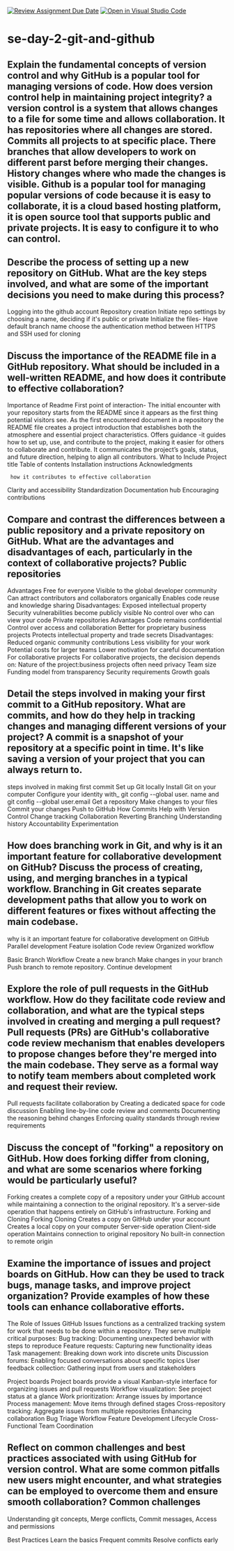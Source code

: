 [![Review Assignment Due Date](https://classroom.github.com/assets/deadline-readme-button-22041afd0340ce965d47ae6ef1cefeee28c7c493a6346c4f15d667ab976d596c.svg)](https://classroom.github.com/a/8wgCKhpZ)
[![Open in Visual Studio Code](https://classroom.github.com/assets/open-in-vscode-2e0aaae1b6195c2367325f4f02e2d04e9abb55f0b24a779b69b11b9e10269abc.svg)](https://classroom.github.com/online_ide?assignment_repo_id=18411406&assignment_repo_type=AssignmentRepo)
# se-day-2-git-and-github
## Explain the fundamental concepts of version control and why GitHub is a popular tool for managing versions of code. How does version control help in maintaining project integrity? a version control is a system that allows changes to a file for some time and allows collaboration. It has repositories where all changes are stored. Commits all projects to at specific place. There branches that allow developers to work on different parst before merging their changes. History changes where who made the changes is visible. Github is a popular tool for managing popular versions of code because it is easy to collaborate, it is a cloud based hosting platform, it is open source tool that supports public and private projects. It is easy to configure it to who can control.

## Describe the process of setting up a new repository on GitHub. What are the key steps involved, and what are some of the important decisions you need to make during this process?  
Logging into the github account
Repository creation
Initiate repo settings by choosing a name, deciding if it's public or private
Initialize the files- 
Have default branch name
choose the authentication method between HTTPS and SSH used for cloning


## Discuss the importance of the README file in a GitHub repository. What should be included in a well-written README, and how does it contribute to effective collaboration?
Importance of Readme
First point of interaction- The initial encounter with your repository starts from the README since it appears as the first thing potential visitors see. As the first encountered document in a repository the README file creates a project introduction that establishes both the atmosphere and essential project characteristics.
Offers guidance -it guides how to set up, use, and contribute to the project, making it easier for others to collaborate and contribute.
It communicates the project’s goals, status, and future direction, helping to align all contributors.
What to Include
Project title
Table of contents
Installation instructions
Acknowledgments

     how it contributes to effective collaboration

Clarity and accessibility
Standardization
Documentation hub
Encouraging contributions


## Compare and contrast the differences between a public repository and a private repository on GitHub. What are the advantages and disadvantages of each, particularly in the context of collaborative projects?  Public repositories
Advantages
Free for everyone
Visible to the global developer community
Can attract contributors and collaborators organically
Enables code reuse and knowledge sharing
Disadvantages:
Exposed intellectual property
Security vulnerabilities become publicly visible
No control over who can view your code
Private repositories
Advantages
Code remains confidential
Control over access and collaboration
Better for proprietary business projects
Protects intellectual property and trade secrets
Disadvantages:
Reduced organic community contributions
Less visibility for your work
Potential costs for larger teams
Lower motivation for careful documentation
For collaborative projects
For collaborative projects, the decision depends on:
Nature of the project:business projects often need privacy
Team size
Funding model from transparency
Security requirements
Growth goals


## Detail the steps involved in making your first commit to a GitHub repository. What are commits, and how do they help in tracking changes and managing different versions of your project?  A commit is a snapshot of your repository at a specific point in time. It's like saving a version of your project that you can always return to.
 steps involved in making first commit
Set up Git locally
Install Git on your computer
Configure your identity with_ git config --global user. name and git config --global user.email 
Get a repository
Make changes to your files
Commit your changes
Push to GitHub
How Commits Help with Version Control
Change tracking
Collaboration
Reverting
Branching
Understanding history
Accountability
Experimentation


## How does branching work in Git, and why is it an important feature for collaborative development on GitHub? Discuss the process of creating, using, and merging branches in a typical workflow.  Branching in Git creates separate development paths that allow you to work on different features or fixes without affecting the main codebase.
why is it an important feature for collaborative development on GitHub
Parallel development
Feature isolation
Code review
Organized workflow


Basic Branch Workflow
Create a new branch
Make changes in your branch
Push branch to remote repository.
Continue development


## Explore the role of pull requests in the GitHub workflow. How do they facilitate code review and collaboration, and what are the typical steps involved in creating and merging a pull request? Pull requests (PRs) are GitHub's collaborative code review mechanism that enables developers to propose changes before they're merged into the main codebase. They serve as a formal way to notify team members about completed work and request their review.
Pull requests facilitate collaboration by
Creating a dedicated space for code discussion
Enabling line-by-line code review and comments
Documenting the reasoning behind changes
Enforcing quality standards through review requirements


## Discuss the concept of "forking" a repository on GitHub. How does forking differ from cloning, and what are some scenarios where forking would be particularly useful?
Forking creates a complete copy of a repository under your GitHub account while maintaining a connection to the original repository. It's a server-side operation that happens entirely on GitHub's infrastructure.
Forking and Cloning
Forking
Cloning
Creates a copy on GitHub under your account
Creates a local copy on your computer
Server-side operation
Client-side operation
Maintains connection to original repository
No built-in connection to remote origin


## Examine the importance of issues and project boards on GitHub. How can they be used to track bugs, manage tasks, and improve project organization? Provide examples of how these tools can enhance collaborative efforts.
The Role of Issues
GitHub Issues functions as a centralized tracking system for work that needs to be done within a repository. They serve multiple critical purposes:
Bug tracking: Documenting unexpected behavior with steps to reproduce
Feature requests: Capturing new functionality ideas
Task management: Breaking down work into discrete units
Discussion forums: Enabling focused conversations about specific topics
User feedback collection: Gathering input from users and stakeholders

Project boards
Project boards provide a visual Kanban-style interface for organizing issues and pull requests
Workflow visualization: See project status at a glance
Work prioritization: Arrange issues by importance
Process management: Move items through defined stages
Cross-repository tracking: Aggregate issues from multiple repositories
Enhancing collaboration
Bug Triage Workflow
Feature Development Lifecycle
           Cross-Functional Team Coordination

## Reflect on common challenges and best practices associated with using GitHub for version control. What are some common pitfalls new users might encounter, and what strategies can be employed to overcome them and ensure smooth collaboration?  Common challenges
Understanding git concepts, 
Merge conflicts, 
Commit messages, 
Access and permissions

Best Practices
Learn the basics
Frequent commits
Resolve conflicts early

